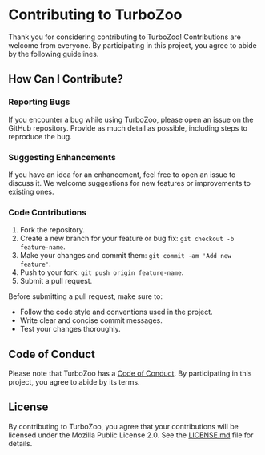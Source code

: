 # Contributing to TurboZoo

Thank you for considering contributing to TurboZoo! Contributions are welcome from everyone. By participating in this project, you agree to abide by the following guidelines.

## How Can I Contribute?

### Reporting Bugs

If you encounter a bug while using TurboZoo, please open an issue on the GitHub repository. Provide as much detail as possible, including steps to reproduce the bug.

### Suggesting Enhancements

If you have an idea for an enhancement, feel free to open an issue to discuss it. We welcome suggestions for new features or improvements to existing ones.

### Code Contributions

1. Fork the repository.
2. Create a new branch for your feature or bug fix: `git checkout -b feature-name`.
3. Make your changes and commit them: `git commit -am 'Add new feature'`.
4. Push to your fork: `git push origin feature-name`.
5. Submit a pull request.

Before submitting a pull request, make sure to:
- Follow the code style and conventions used in the project.
- Write clear and concise commit messages.
- Test your changes thoroughly.

## Code of Conduct

Please note that TurboZoo has a [Code of Conduct](CODE_OF_CONDUCT.md). By participating in this project, you agree to abide by its terms.

## License

By contributing to TurboZoo, you agree that your contributions will be licensed under the Mozilla Public License 2.0. See the [LICENSE.md](LICENSE.md) file for details.
